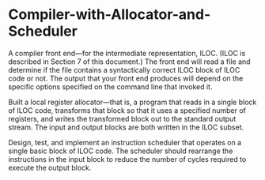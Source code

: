 # Compiler-with-Allocator-and-Scheduler
A compiler front end—for the intermediate representation, ILOC. (ILOC is described in Section 7 of this document.) The front end will read a file and determine if the file contains a syntactically correct ILOC block of ILOC code or not. The output that your front end produces will depend on the specific options specified on the command line that invoked it.

Built a local register allocator—that is, a program that reads in a single block of ILOC code, transforms that block so that it uses a specified number of registers, and writes the transformed block out to the standard output stream. The input and output blocks are both written in the ILOC subset.

Design, test, and implement an instruction scheduler that operates on a single basic block of ILOC code. The scheduler should rearrange the instructions in the input block to reduce the number of cycles required to execute the output block.
